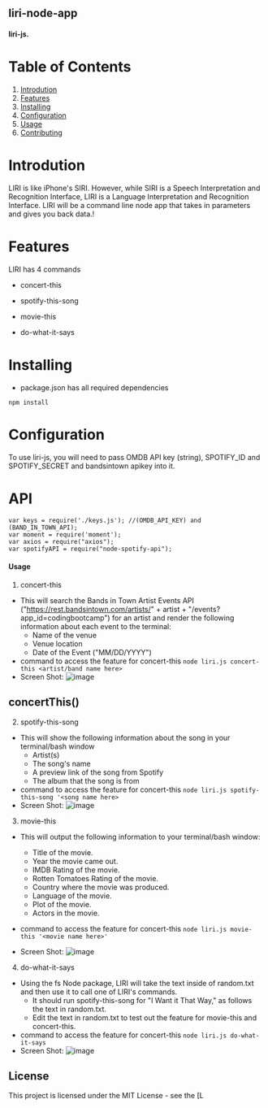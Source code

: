 ## liri-node-app
  
####  liri-js. 

# Table of Contents

1. [Introdution](#Introdution)
1. [Features](#Features)
1. [Installing](#installing)
1. [Configuration](#configuration)
1. [Usage](#usage)
1. [Contributing](#contributing)

# Introdution

  LIRI is like iPhone's SIRI. However, while SIRI is a Speech Interpretation and Recognition Interface, LIRI is a Language Interpretation and Recognition Interface. LIRI will be a command line node app that takes in parameters and gives you back data.! 

# Features

LIRI has 4 commands 

- concert-this

- spotify-this-song

- movie-this

- do-what-it-says

# Installing
- package.json has all required dependencies

```npm install```

# Configuration

To use liri-js, you will need to pass OMDB API key (string), SPOTIFY_ID and SPOTIFY_SECRET and bandsintown apikey into it.

# API
```
var keys = require('./keys.js'); //(OMDB_API_KEY) and (BAND_IN_TOWN_API);
var moment = require('moment');
var axios = require("axios");
var spotifyAPI = require("node-spotify-api");

```

#### Usage
1. concert-this 
- This will search the Bands in Town Artist Events API ("https://rest.bandsintown.com/artists/" + artist + "/events?app_id=codingbootcamp") for an artist and render the following information about each event to the terminal:
    * Name of the venue
    *  Venue location
    * Date of the Event ("MM/DD/YYYY")
- command to access the feature for concert-this
```node liri.js concert-this <artist/band name here>```
- Screen Shot:
  ![image](https://github.com/shilpipawar/liri-node-app/blob/master/ScreenShots/spotify-this-song.png?raw=true "concert-this")

## concertThis()

2. spotify-this-song
- This will show the following information about the song in your terminal/bash window
    * Artist(s)
    * The song's name
    * A preview link of the song from Spotify
    * The album that the song is from
- command to access the feature for concert-this
```node liri.js spotify-this-song '<song name here>```
- Screen Shot:
  ![image](https://github.com/shilpipawar/liri-node-app/blob/master/ScreenShots/spotify-this-song.png?raw=true "spotify-this-song")

3. movie-this
  - This will output the following information to your terminal/bash window:
      * Title of the movie.
      * Year the movie came out.
      * IMDB Rating of the movie.
      * Rotten Tomatoes Rating of the movie.
      * Country where the movie was produced.
      * Language of the movie.
      * Plot of the movie.
      * Actors in the movie.
  - command to access the feature for concert-this
  ```node liri.js movie-this '<movie name here>'```

  - Screen Shot:
  ![image](https://github.com/shilpipawar/liri-node-app/blob/master/ScreenShots/movie-this.png?raw=true "movie-this")

4. do-what-it-says
- Using the fs Node package, LIRI will take the text inside of random.txt and then use it to call one of LIRI's commands.
    * It should run spotify-this-song for "I Want it That Way," as follows the text in random.txt.
    * Edit the text in random.txt to test out the feature for movie-this and concert-this.
- command to access the feature for concert-this
```node liri.js do-what-it-says```
 - Screen Shot:
  ![image](https://github.com/shilpipawar/liri-node-app/blob/master/ScreenShots/do-what-it-says.png?raw=true "do-what-it-says")

## License
This project is licensed under the MIT License - see the [L